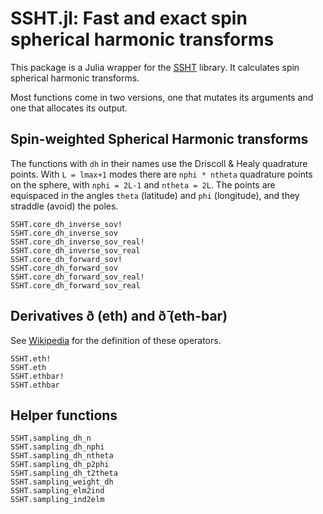 # SSHT.jl: Fast and exact spin spherical harmonic transforms

This package is a Julia wrapper for the
[SSHT](https://astro-informatics.github.io/ssht/) library. It
calculates spin spherical harmonic transforms.

Most functions come in two versions, one that mutates its arguments
and one that allocates its output.

## Spin-weighted Spherical Harmonic transforms

The functions with `dh` in their names use the Driscoll & Healy
quadrature points. With `L = lmax+1` modes there are `nphi * ntheta`
quadrature points on the sphere, with `nphi = 2L-1` and `ntheta = 2L`.
The points are equispaced in the angles `theta` (latitude) and `phi`
(longitude), and they straddle (avoid) the poles.

```@docs
SSHT.core_dh_inverse_sov!
SSHT.core_dh_inverse_sov
SSHT.core_dh_inverse_sov_real!
SSHT.core_dh_inverse_sov_real
SSHT.core_dh_forward_sov!
SSHT.core_dh_forward_sov
SSHT.core_dh_forward_sov_real!
SSHT.core_dh_forward_sov_real
```

## Derivatives ð (eth) and ð̄ (eth-bar)

See
[Wikipedia](https://en.wikipedia.org/wiki/Spin-weighted_spherical_harmonics)
for the definition of these operators.

```@docs
SSHT.eth!
SSHT.eth
SSHT.ethbar!
SSHT.ethbar
```

## Helper functions

```@docs
SSHT.sampling_dh_n
SSHT.sampling_dh_nphi
SSHT.sampling_dh_ntheta
SSHT.sampling_dh_p2phi
SSHT.sampling_dh_t2theta
SSHT.sampling_weight_dh
SSHT.sampling_elm2ind
SSHT.sampling_ind2elm
```

